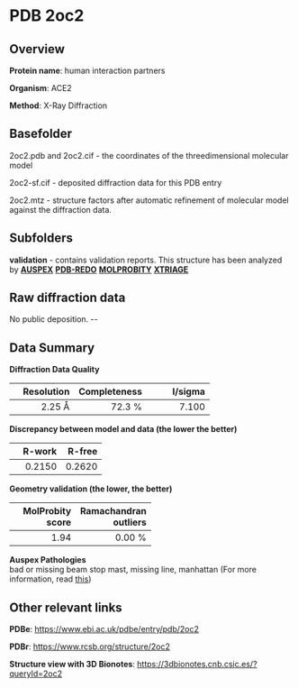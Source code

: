 # PDB 2oc2

## Overview

**Protein name**: human interaction partners

**Organism**: ACE2

**Method**: X-Ray Diffraction

## Basefolder

2oc2.pdb and 2oc2.cif - the coordinates of the threedimensional molecular model

2oc2-sf.cif - deposited diffraction data for this PDB entry

2oc2.mtz - structure factors after automatic refinement of molecular model against the diffraction data.

## Subfolders





**validation** - contains validation reports. This structure has been analyzed by [**AUSPEX**](https://github.com/thorn-lab/coronavirus_structural_task_force/tree/master/pdb/human_interaction_partners/ACE2/2oc2/validation/auspex) [**PDB-REDO**](https://github.com/thorn-lab/coronavirus_structural_task_force/tree/master/pdb/human_interaction_partners/ACE2/2oc2/validation/pdb-redo) [**MOLPROBITY**](https://github.com/thorn-lab/coronavirus_structural_task_force/tree/master/pdb/human_interaction_partners/ACE2/2oc2/validation/molprobity) [**XTRIAGE**](https://github.com/thorn-lab/coronavirus_structural_task_force/blob/master/pdb/human_interaction_partners/ACE2/2oc2/validation/Xtriage_output.log)  



## Raw diffraction data

No public deposition. --<br> 

## Data Summary
**Diffraction Data Quality**

|   | Resolution | Completeness| I/sigma |
|---|-------------:|----------------:|--------------:|
|   |2.25 Å|72.3  %|<img width=50/>7.100|

**Discrepancy between model and data (the lower the better)**

|   | **R-work**| **R-free**   
|---|-------------:|----------------:|           
||  0.2150|  0.2620|

**Geometry validation (the lower, the better)**

|   |**MolProbity<br>score**| **Ramachandran<br>outliers** 
|---|-------------:|----------------:|
||  1.94|  0.00 %|

**Auspex Pathologies**<br> bad or missing beam stop mast, missing line, manhattan (For more information, read [this](https://github.com/thorn-lab/coronavirus_structural_task_force/blob/master/pdb/human_interaction_partners/ACE2/2oc2/validation/auspex/2oc2_auspex_comments.txt))

 



## Other relevant links 
**PDBe**:  https://www.ebi.ac.uk/pdbe/entry/pdb/2oc2
 
**PDBr**: https://www.rcsb.org/structure/2oc2 

**Structure view with 3D Bionotes**: https://3dbionotes.cnb.csic.es/?queryId=2oc2

